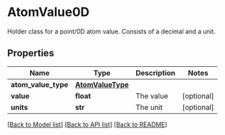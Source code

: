 # AtomValue0D

Holder class for a point/0D atom value. Consists of a decimal and a unit.

## Properties
Name | Type | Description | Notes
------------ | ------------- | ------------- | -------------
**atom_value_type** | [**AtomValueType**](AtomValueType.md) |  | 
**value** | **float** | The value | [optional] 
**units** | **str** | The unit | [optional] 

[[Back to Model list]](../README.md#documentation-for-models) [[Back to API list]](../README.md#documentation-for-api-endpoints) [[Back to README]](../README.md)


